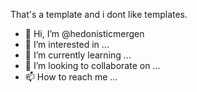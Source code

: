 That's a template and i dont like templates.
- 👋 Hi, I’m @hedonisticmergen
- 👀 I’m interested in ...
- 🌱 I’m currently learning ... 
- 💞️ I’m looking to collaborate on ... 
- 📫 How to reach me ... 

<!---
hedonisticmergen/hedonisticmergen is a ✨ special ✨ repository because its `README.md` (this file) appears on your GitHub profile.
You can click the Preview link to take a look at your changes.
--->
